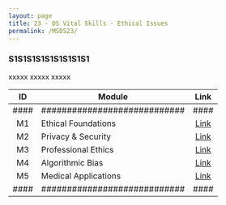 ```yaml
---
layout: page
title: 23 - DS Vital Skills - Ethical Issues
permalink: /MSDS23/
---
```


<h3>S1S1S1S1S1S1S1S1S1</h3>

xxxxx xxxxx xxxxx

| ID | Module                     |Link|
|:--:|----------------------------|:--:|
|####|############################|####|
| M1 | Ethical Foundations        |[Link](/01-MSDS/MSDS21/M1/)|
| M2 | Privacy & Security         |[Link](/01-MSDS/MSDS21/M2/)|
| M3 | Professional Ethics        |[Link](/01-MSDS/MSDS21/M3/)|
| M4 | Algorithmic Bias           |[Link](/01-MSDS/MSDS21/M4/)|
| M5 | Medical Applications       |[Link](/01-MSDS/MSDS21/M5/)|
|####|############################|####|

